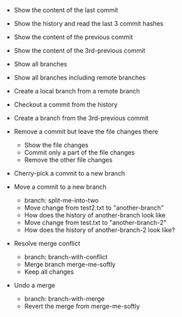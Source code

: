 - Show the content of the last commit
- Show the history and read the last 3 commit hashes
- Show the content of the previous commit
- Show the content of the 3rd-previous commit
- Show all branches
- Show all branches including remote branches
- Create a local branch from a remote branch
- Checkout a commit from the history
- Create a branch from the 3rd-previous commit
- Remove a commit but leave the file changes there
    - Show the file changes
    - Commit only a part of the file changes
    - Remove the other file changes
- Cherry-pick a commit to a new branch



- Move a commit to a new branch
    - branch: split-me-into-two
    - Move change from test2.txt to "another-branch"
    - How does the history of another-branch look like
    - Move change from test.txt to "another-branch-2"
    - How does the history of another-branch-2 look like?
- Resolve merge conflict
    - branch: branch-with-conflict
    - Merge branch merge-me-softly
    - Keep all changes
- Undo a merge
    - branch: branch-with-merge
    - Revert the merge from merge-me-softly
